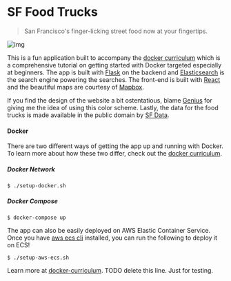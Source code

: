 SF Food Trucks
===

> San Francisco's finger-licking street food now at your fingertips.

![img](shot.png)

This is a fun application built to accompany the [docker curriculum](http://prakhar.me/docker-curriculum) which is a comprehensive tutorial on getting started with Docker targeted especially at beginners. The app is built with [Flask](http://flask.pocoo.org/) on the backend and [Elasticsearch](http://elastic.co/) is the search engine powering the searches. The front-end is built with [React](http://facebook.github.io/react/) and the beautiful maps are courtesy of [Mapbox](https://www.mapbox.com/).

If you find the design of the website a bit ostentatious, blame [Genius](http://genius.com) for giving me the idea of using this color scheme.  Lastly, the data for the food trucks is made available in the public domain by [SF Data](https://data.sfgov.org/Economy-and-Community/Mobile-Food-Facility-Permit/rqzj-sfat).

#### Docker

There are two different ways of getting the app up and running with Docker. To learn more about how these two differ, check out the [docker curriculum](http://prakhar.me/docker-curriculum).

##### Docker Network
```
$ ./setup-docker.sh
```

##### Docker Compose
```
$ docker-compose up
```

The app can also be easily deployed on AWS Elastic Container Service. Once you have [aws ecs cli](http://docs.aws.amazon.com/AmazonECS/latest/developerguide/ECS_CLI_installation.html) installed, you can run the following to deploy it on ECS!
```
$ ./setup-aws-ecs.sh
```

Learn more at [docker-curriculum](http://prakhar.me/docker-curriculum).
TODO delete this line. Just for testing.

